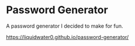 # Password Generator
A password generator I decided to make for fun.

https://liquidwater0.github.io/password-generator/